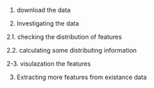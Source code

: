 1. download the data

2.  Investigating the data

2.1.  checking the distribution of features

2.2.  calculating some distributing information

2-3. visulazation the features

3. Extracting more features from existance data



